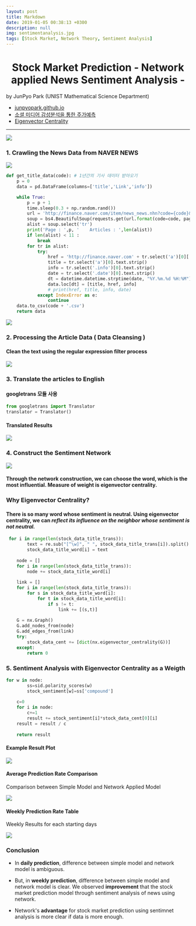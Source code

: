 ```yaml
---
layout: post
title: Markdown 
date: 2019-01-05 00:38:13 +0300
description: null
img: sentimentanalysis.jpg
tags: [Stock Market, Network Theory, Sentiment Analysis]
---
```


# <center> Stock Market Prediction - Network applied News Sentiment Analysis - </center>
by JunPyo Park (UNIST Mathematical Science Department)

* [junpyopark.github.io](https://junpyopark.github.io)
* [소셜 미디어 감성분석을 통한 주가예측](https://junpyopark.github.io/social_stock/)
* [Eigenvector Centrality](https://en.wikipedia.org/wiki/Eigenvector_centrality)


---

<img src = "https://trello-attachments.s3.amazonaws.com/5b29ec749cfb0d90ada47d03/5bd55306d773518844d461d7/b0ed1d65d21f3be70341e78f6959555a/Final_Poster.JPG">

### 1. Crawling the News Data from NAVER NEWS

<img src = "https://trello-attachments.s3.amazonaws.com/5b29ec749cfb0d90ada47d03/5bd55306d773518844d461d7/7296095a2a8551836d2e25f44dfb1f6e/image.png">

```python
def get_title_data(code): # 1년간의 기사 데이터 받아오기
    p = 0
    data = pd.DataFrame(columns=['title','Link','info'])

    while True:
        p = p + 1
        time.sleep(0.3 + np.random.rand())
        url = 'http://finance.naver.com/item/news_news.nhn?code={code}&page={page}&sm=title_entity_id.basic&clusterId='
        soup = bs4.BeautifulSoup(requests.get(url.format(code=code, page=p), headers={'User-Agent': agent.random}).text, 'lxml')
        alist = soup.select('tr')
        print('Page : ',p, '    Articles : ',len(alist))
        if len(alist) < 11 :
            break
        for tr in alist:
            try:
                href = 'http://finance.naver.com' + tr.select('a')[0]['href']
                title = tr.select('a')[0].text.strip()
                info = tr.select('.info')[0].text.strip()
                date = tr.select('.date')[0].text.strip()
                dt = datetime.datetime.strptime(date, "%Y.%m.%d %H:%M")
                data.loc[dt] = [title, href, info]
                # print(href, title, info, date)
            except IndexError as e:
                continue
    data.to_csv(code + '.csv')
    return data
```

<img src = "https://trello-attachments.s3.amazonaws.com/5b29ec749cfb0d90ada47d03/5bd55306d773518844d461d7/cf6968a20511d58fade2e2551785a1a8/image.png">

### 2. Processing the Article Data ( Data Cleansing )

#### Clean the text using the regular expression filter process

<img src = "https://trello-attachments.s3.amazonaws.com/5b29ec749cfb0d90ada47d03/5bd55306d773518844d461d7/7fb78b5f4d13a1c1da188116383ce11d/image.png">

### 3. Translate the articles to English

#### googletrans 모듈 사용

```python
from googletrans import Translator
translator = Translator()
```

#### Translated Results

<img src = "https://trello-attachments.s3.amazonaws.com/5b29ec749cfb0d90ada47d03/5bd55306d773518844d461d7/37d2b4b3b23f1252b7ff266f38168f27/image.png">

### 4. Construct the Sentiment Network

<img src = "https://trello-attachments.s3.amazonaws.com/5b29ec749cfb0d90ada47d03/5bd55306d773518844d461d7/43ff9cb24ae5d077f9960b482e9dbcd4/image.png">

#### Through the network construction, we can choose the word, which is the most influential. Measure of weight is eigenvector centrality.

### Why Eigenvector Centrality?

#### There is so many word whose sentiment is neutral. Using eigenvector centrality, we can *reflect its influence on the neighbor whose sentiment is not neutral.*

```python
 for i in range(len(stock_data_title_trans)):
        text = re.sub("[^\w]", " ", stock_data_title_trans[i]).split()
        stock_data_title_word[i] = text
    
    node = []
    for i in range(len(stock_data_title_trans)):
        node += stock_data_title_word[i]
    
    link = []
    for i in range(len(stock_data_title_trans)):
        for s in stock_data_title_word[i]:
            for t in stock_data_title_word[i]:
                if s != t:
                    link += [(s,t)]
    
    G = nx.Graph()
    G.add_nodes_from(node)
    G.add_edges_from(link)
    try:
        stock_data_cent += [dict(nx.eigenvector_centrality(G))]
    except:
        return 0
```

### 5. Sentiment Analysis with Eigenvector Centrality as a Weigth

```python
for w in node:
        ss=sid.polarity_scores(w)
        stock_sentiment[w]=ss['compound']
        
    c=0
    for i in node:
        c+=1
        result += stock_sentiment[i]*stock_data_cent[0][i]
    result = result / c
    
    return result
```

#### Example Result Plot

<img src = "https://trello-attachments.s3.amazonaws.com/5b29ec749cfb0d90ada47d03/5bd55306d773518844d461d7/d57cace4df019af93043049e6c08f775/image.png">

#### Average Prediction Rate Comparison

 Comparison between Simple Model and Network Applied Model

<img src = "https://trello-attachments.s3.amazonaws.com/5b29ec749cfb0d90ada47d03/5bd55306d773518844d461d7/fc1114252afc9091c986c96ece29a675/image.png">

#### Weekly Prediction Rate Table

Weekly Results for each starting days

<img src = "https://trello-attachments.s3.amazonaws.com/5b29ec749cfb0d90ada47d03/5bd55306d773518844d461d7/15d90e82f6c7fdcc6fa49f662c82c629/image.png">

### Conclusion

 - In **daily prediction**, difference between simple model and network model is ambiguous.

 - But, in **weekly prediction**, difference between simple model and network model is clear. We observed **improvement** that the stock market prediction model through sentiment analysis of news using network.

 - Network's **advantage** for stock market prediction using sentimnet analysis is more clear if data is more enough.
